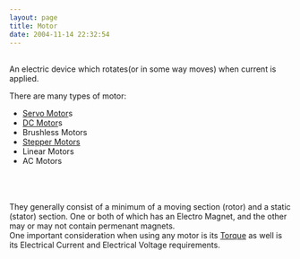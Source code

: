 ```yaml
---
layout: page
title: Motor
date: 2004-11-14 22:32:54
---
```

<p>
<br/>An electric device which rotates(or in some way moves) when current is applied.
</p>
<p>There are many types of motor:
</p>
<ul><li> <a href="/wiki/servo_motor.html" title="A motor with built in positioning control - easily interfaced with digital systems">Servo Motor</a>s
</li><li> <a href="/wiki/dc_motor.html" title="DC Motor">DC Motor</a>s
</li><li> Brushless Motors
</li><li> <a href="/wiki/stepper_motors.html" title="Stepper Motors">Stepper Motors</a>
</li><li> Linear Motors
</li><li> AC Motors
</li></ul><p>
<br/>
<br/>
<br/>They generally consist of a minimum of a moving section (rotor) and a static (stator) section.  One or both of which has an Electro Magnet, and the other may or may not contain permenant magnets.
<br/>One important consideration when using any motor is its <a href="/wiki/torque.html" title="Torque">Torque</a> as well is its Electrical Current and Electrical Voltage requirements.
</p>
